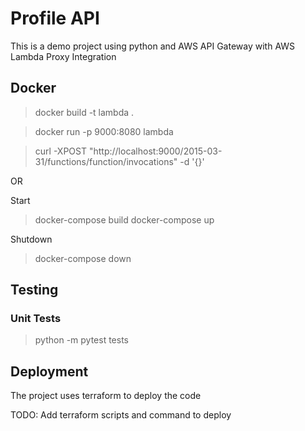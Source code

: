 # Profile API
This is a demo project using python and AWS API Gateway with AWS Lambda Proxy Integration

## Docker

> docker build -t lambda .

> docker run -p 9000:8080 lambda

> curl -XPOST "http://localhost:9000/2015-03-31/functions/function/invocations" -d '{}'

OR 

Start
> docker-compose build
> docker-compose up

Shutdown
> docker-compose down 

## Testing

### Unit Tests
>  python -m pytest tests

## Deployment 
The project uses terraform to deploy the code

TODO: Add terraform scripts and command to deploy